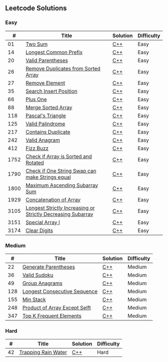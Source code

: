 ## Leetcode Solutions

### Easy

| #   | Title                  | Solution | Difficulty |
|-----|------------------------|-|----|
| 01  | [Two Sum](https://leetcode.com/problems/two-sum/description/)| [C++](./Easy/two_sum.cpp)| Easy |
| 14  | [Longest Common Prefix](https://leetcode.com/problems/longest-common-prefix/description/?envType=problem-list-v2&envId=2wxzwom5)| [C++](./Easy/14.longest_common_prefix.cpp)| Easy |
| 20  | [Valid Parentheses](https://leetcode.com/problems/valid-parentheses/description/)| [C++](./Easy/20.valid_parentheses.cpp)| Easy |
| 26  | [Remove Duplicates from Sorted Array](https://leetcode.com/problems/remove-duplicates-from-sorted-array/description/) | [C++](./Easy/26.remove_duplicates_from_sorted_array.cpp) | Easy |
| 27  | [Remove Element](https://leetcode.com/problems/remove-element/description/?envType=problem-list-v2&envId=2wxzwom5)| [C++](./Easy/27.remove_element.cpp)| Easy |
| 35  | [Search Insert Position](https://leetcode.com/problems/search-insert-position/description/?envType=problem-list-v2&envId=2wxzwom5)| [C++](./Easy/35.search_insert_position.cpp)| Easy |
| 66  | [Plus One](https://leetcode.com/problems/plus-one/description/?envType=problem-list-v2&envId=2wxzwom5)| [C++](./Easy/66.plus_one.cpp)| Easy |
| 88 | [Merge Sorted Array](https://leetcode.com/problems/merge-sorted-array/description/?envType=problem-list-v2&envId=2wxzwom5) | [C++](./Easy/88.merge_sorted_array.cpp)| Easy |
| 118 | [Pascal's Triangle](https://leetcode.com/problems/pascals-triangle/description/?envType=problem-list-v2&envId=2wxzwom5) | [C++](./Easy/118.pascals_triangle.cpp)| Easy |
| 125 | [Valid Palindrome](https://leetcode.com/problems/valid-palindrome/description/?envType=problem-list-v2&envId=2wxzwom5) | [C++](./Easy/125.valid_palindrome.cpp)| Easy |
| 217 | [Contains Duplicate](https://leetcode.com/problems/contains-duplicate/description/) | [C++](./Easy/contains_duplicate.cpp)| Easy |
| 242 | [Valid Anagram](https://leetcode.com/problems/valid-anagram/description/)|[C++](./Easy/contains_duplicate.cpp)| Easy |
| 412 | [Fizz Buzz](https://leetcode.com/problems/fizz-buzz/description/)|[C++](./Easy/412.fizzbuzz.cpp)| Easy |
| 1752| [Check if Array is Sorted and Rotated](https://leetcode.com/problems/check-if-array-is-sorted-and-rotated/description/?envType=problem-list-v2&envId=2wxzwom5) | [C++](./Easy/1752.check_if_array_is_sorted_and_rotated.cpp) | Easy |
| 1790| [Check if One String Swap can make Strings equal](https://leetcode.com/problems/check-if-one-string-swap-can-make-strings-equal/description/?envType=problem-list-v2&envId=2wxzwom5) | [C++](./Easy/1790.check_if_one_string_swap_can_make_strings_equal.cpp) | Easy |
| 1800| [Maximum Ascending Subarray Sum](https://leetcode.com/problems/maximum-ascending-subarray-sum/description/?envType=problem-list-v2&envId=2wxzwom5) | [C++](./Easy/1800.maximum_ascending_subarray_sum.cpp) | Easy |
| 1929| [Concatenation of Array](https://leetcode.com/problems/concatenation-of-array/description/) | [C++](./Easy/1929.concatenation_of_array.cpp) | Easy |
| 3105| [Longest Strictly Increasing or Strictly Decreasing Subarray](https://leetcode.com/problems/longest-strictly-increasing-or-strictly-decreasing-subarray/description/?envType=problem-list-v2&envId=2wxzwom5) | [C++](./Easy/3105.longest_strictly_increasing_or_strictly_decreasing_subarray.cpp) | Easy |
| 3151| [Special Array Ⅰ](https://leetcode.com/problems/special-array-i/description/?envType=problem-list-v2&envId=2wxzwom5) | [C++](./Easy/3151.special_array_1.cpp) | Easy |
| 3174| [Clear Digits](https://leetcode.com/problems/clear-digits/description/?envType=problem-list-v2&envId=2wxzwom5) | [C++](./Easy/3174.clear_digits.cpp) | Easy |


### Medium

| #   | Title                  | Solution | Difficulty |
|-----|------------------------|-|----|
| 22 | [Generate Parentheses](https://leetcode.com/problems/generate-parentheses/description/)| [C++](/Medium/22.generate_parentheses.cpp) | Medium |
| 36 | [Valid Sudoku](https://leetcode.com/problems/valid-sudoku/description/)| [C++](/Medium/36.valid_sudoku.cpp) | Medium |
| 49 | [Group Anagrams](https://leetcode.com/problems/group-anagrams/description/)| [C++](/Medium/49.group_anagrams.cpp) | Medium |
| 128 | [Longest Consecutive Sequence](https://leetcode.com/problems/longest-consecutive-sequence/description/)| [C++](/Medium/128.longest_consecutive_sequence.cpp) | Medium |
| 155 | [Min Stack](https://leetcode.com/problems/min-stack/description/)| [C++](/Medium/155.min_stack.cpp) | Medium |
| 248 | [Product of Array Except Selft](https://leetcode.com/problems/product-of-array-except-self/description/)| [C++](/Medium/248.product_of_array_except_self.cpp) | Medium |
| 347 | [Top K Frequent Elements](https://leetcode.com/problems/top-k-frequent-elements/description/)| [C++](/Medium/347.top_k_frequent_elements.cpp) | Medium | 

### Hard

| #   | Title                  | Solution | Difficulty |
|-----|------------------------|-|----|
| 42 | [Trapping Rain Water](https://leetcode.com/problems/trapping-rain-water/description/)| [C++](/Hard/42.trapping_rain_water.cpp) | Hard | 